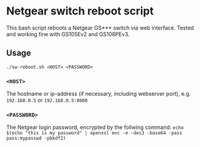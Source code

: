 # Netgear switch reboot script

This bash script reboots a Netgear GS*** switch via web interface. Tested and working fine with GS105Ev2 and GS108PEv3.

## Usage

`./sw-reboot.sh <HOST> <PASSWORD>`

### `<HOST>` 

The hostname or ip-address (if necessary, including webserver port), e.g. `192.168.0.5` or `192.168.0.5:8000`

### `<PASSWORD>` 

The Netgear login password, encrypted by the follwing command:
`echo $(echo "this is my password" | openssl enc -e -des3 -base64 -pass pass:mypasswd -pbkdf2)`
